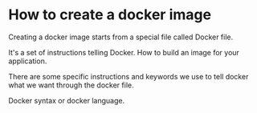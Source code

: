 # How to create a docker image

Creating a docker image starts from a special file called Docker file.

It's a set of instructions telling Docker. How to build an image for your application.

There are some specific instructions and keywords  we use to tell docker what we want through the docker file.

Docker syntax or docker language.
